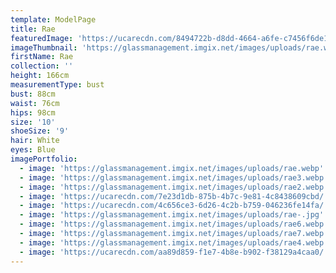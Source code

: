 ```yaml
---
template: ModelPage
title: Rae
featuredImage: 'https://ucarecdn.com/8494722b-d8dd-4664-a6fe-c7456f6de1e8/'
imageThumbnail: 'https://glassmanagement.imgix.net/images/uploads/rae.webp'
firstName: Rae
collection: ''
height: 166cm
measurementType: bust
bust: 88cm
waist: 76cm
hips: 98cm
size: '10'
shoeSize: '9'
hair: White
eyes: Blue
imagePortfolio:
  - image: 'https://glassmanagement.imgix.net/images/uploads/rae.webp'
  - image: 'https://glassmanagement.imgix.net/images/uploads/rae3.webp'
  - image: 'https://glassmanagement.imgix.net/images/uploads/rae2.webp'
  - image: 'https://ucarecdn.com/7e23d1db-875b-4b7c-9e81-4c8438609cbd/'
  - image: 'https://ucarecdn.com/4c656ce3-6d26-4c2b-b759-046236fe14fa/'
  - image: 'https://glassmanagement.imgix.net/images/uploads/rae-.jpg'
  - image: 'https://glassmanagement.imgix.net/images/uploads/rae6.webp'
  - image: 'https://glassmanagement.imgix.net/images/uploads/rae7.webp'
  - image: 'https://glassmanagement.imgix.net/images/uploads/rae4.webp'
  - image: 'https://ucarecdn.com/aa89d859-f1e7-4b8e-b902-f38129a4caa0/'
---
```


